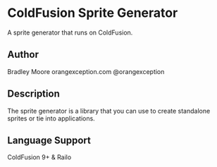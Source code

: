# ColdFusion Sprite Generator
A sprite generator that runs on ColdFusion.

## Author
Bradley Moore
orangexception.com
@orangexception

## Description
The sprite generator is a library that you can use to create standalone sprites or tie into applications.

## Language Support
ColdFusion 9+ & Railo